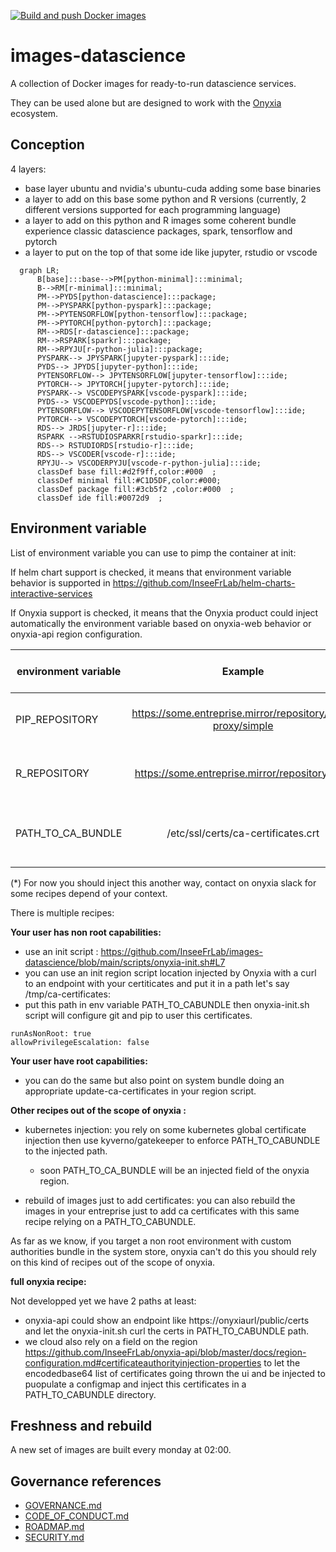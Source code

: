 [![Build and push Docker images](https://github.com/InseeFrLab/images-datascience/actions/workflows/main-workflow.yml/badge.svg)](https://github.com/InseeFrLab/images-datascience/actions/workflows/main-workflow.yml)
# images-datascience
A collection of Docker images for ready-to-run datascience services.

They can be used alone but are designed to work with the [Onyxia](https://github.com/InseeFrLab/onyxia-web) ecosystem.

## Conception

4 layers:
- base layer ubuntu and nvidia's ubuntu-cuda adding some base binaries 
- a layer to add on this base some python and R versions (currently, 2 different versions supported for each programming language)
- a layer to add on this python and R images some coherent bundle experience classic datascience packages, spark,  tensorflow and pytorch 
- a layer to put on the top of that some ide like jupyter, rstudio or vscode

```mermaid
  graph LR;
      B[base]:::base-->PM[python-minimal]:::minimal;
      B-->RM[r-minimal]:::minimal;
      PM-->PYDS[python-datascience]:::package;
      PM-->PYSPARK[python-pyspark]:::package;
      PM-->PYTENSORFLOW[python-tensorflow]:::package;
      PM-->PYTORCH[python-pytorch]:::package;
      RM-->RDS[r-datascience]:::package;
      RM-->RSPARK[sparkr]:::package;
      RM-->RPYJU[r-python-julia]:::package;
      PYSPARK--> JPYSPARK[jupyter-pyspark]:::ide;
      PYDS--> JPYDS[jupyter-python]:::ide;
      PYTENSORFLOW--> JPYTENSORFLOW[jupyter-tensorflow]:::ide;
      PYTORCH--> JPYTORCH[jupyter-pytorch]:::ide;
      PYSPARK--> VSCODEPYSPARK[vscode-pyspark]:::ide;
      PYDS--> VSCODEPYDS[vscode-python]:::ide;
      PYTENSORFLOW--> VSCODEPYTENSORFLOW[vscode-tensorflow]:::ide;
      PYTORCH--> VSCODEPYTORCH[vscode-pytorch]:::ide;
      RDS--> JRDS[jupyter-r]:::ide;
      RSPARK -->RSTUDIOSPARKR[rstudio-sparkr]:::ide;
      RDS--> RSTUDIORDS[rstudio-r]:::ide;
      RDS--> VSCODER[vscode-r]:::ide;
      RPYJU--> VSCODERPYJU[vscode-r-python-julia]:::ide;
      classDef base fill:#d2f9ff,color:#000  ;
      classDef minimal fill:#C1D5DF,color:#000;
      classDef package fill:#3cb5f2 ,color:#000  ;
      classDef ide fill:#0072d9  ;
```


## Environment variable

List of environment variable you can use to pimp the container at init:

If helm chart support is checked, it means that environment variable behavior is supported in https://github.com/InseeFrLab/helm-charts-interactive-services

If Onyxia support is checked, it means that the Onyxia product could inject automatically the environment variable based on onyxia-web behavior or onyxia-api region configuration.


|   environment variable   |   Example | Description |  helm chart support |   Onyxia support   |
|---    |:-:    |:-:    |:-:    |:-:     |
| PIP_REPOSITORY   | https://some.entreprise.mirror/repository/pypi-proxy/simple   | Configure an externally managed pip repository manager   | ✔️   | ✔️  |
| R_REPOSITORY | https://some.entreprise.mirror/repository/cran   |  Configure an externally managed cran repository manager   |not yet (*)   | not yet  (*)   |
| PATH_TO_CA_BUNDLE  | /etc/ssl/certs/ca-certificates.crt  | Configure a path to a ca bundle with autorities to support an auto-signed some.entreprise.mirror   | not yet (*)   | not yet (*)    |

(*) For now you should inject this another way, contact on onyxia slack for some recipes depend of your context.

There is multiple recipes:

**Your user has non root capabilities:**
- use an init script : https://github.com/InseeFrLab/images-datascience/blob/main/scripts/onyxia-init.sh#L7
- you can use an init region script location injected by Onyxia with a curl to an endpoint with your certiticates and put it in a path let's say /tmp/ca-certificates:
- put this path in env variable PATH_TO_CABUNDLE then onyxia-init.sh script will configure git and pip to user this certificates.

```
runAsNonRoot: true
allowPrivilegeEscalation: false
```
**Your user have root capabilities:**
- you can do the same but also point on system bundle doing an appropriate update-ca-certificates in your region script.

**Other recipes out of the scope of onyxia :**
- kubernetes injection: you rely on some kubernetes global certificate injection then use kyverno/gatekeeper to enforce PATH_TO_CABUNDLE to the injected path.
  - soon PATH_TO_CA_BUNDLE will be an injected field of the onyxia region.

- rebuild of images just to add certificates: you can also rebuild the images in your entreprise just to add ca certificates with this same recipe relying on a PATH_TO_CABUNDLE.

As far as we know, if you target a non root environment with custom authorities bundle in the system store, onyxia can't do this you should rely on this kind of recipes out of the scope of onyxia.

**full onyxia recipe:**

Not developped yet we have 2 paths at least:
- onyxia-api could show an endpoint like https://onyxiaurl/public/certs and let the onyxia-init.sh curl the certs in PATH_TO_CABUNDLE path.
- we cloud also rely on a field on the region https://github.com/InseeFrLab/onyxia-api/blob/master/docs/region-configuration.md#certificateauthorityinjection-properties to let the encodedbase64 list of certificates going thrown the ui and be injected to puopulate a configmap and inject this certificates in a PATH_TO_CABUNDLE directory.


## Freshness and rebuild

A new set of images are built every monday at 02:00.

## Governance references

- [GOVERNANCE.md](https://github.com/InseeFrLab/onyxia/blob/main/GOVERNANCE.md)
- [CODE_OF_CONDUCT.md](https://github.com/InseeFrLab/onyxia/blob/main/CODE_OF_CONDUCT.md)
- [ROADMAP.md](https://github.com/InseeFrLab/onyxia/blob/main/ROADMAP.md)
- [SECURITY.md](https://github.com/InseeFrLab/onyxia/blob/main/SECURITY.md)
